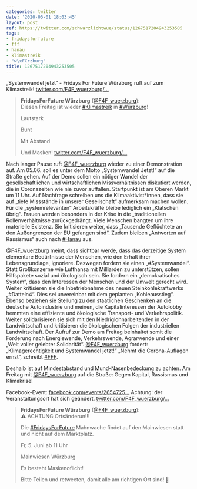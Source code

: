 ```yaml
---
categories: twitter
date: '2020-06-01 18:03:45'
layout: post
ref: https://twitter.com/schwarzlichtwue/status/1267517204943253505
tags:
- fridaysforfuture
- fff
- hanau
- klimastreik
- "w\xFCrzburg"
title: 1267517204943253505
---
```

„Systemwandel jetzt“ - Fridays For Future Würzburg ruft auf zum Klimastreik! [twitter.com/F4F_wuerzburg/…](https://twitter.com/F4F_wuerzburg/status/1267497162130231298)
> <b>FridaysForFuture Würzburg</b> ([@F4F_wuerzburg](https://twitter.com/F4F_wuerzburg)):  
>Diesen Freitag ist wieder [#Klimastreik](/t/klimastreik) in [#Würzburg](/t/würzburg)!  
>  
>  
>  
>Lautstark  
>  
>Bunt  
>  
>Mit Abstand  
>  
>Und Masken! [twitter.com/F4F_wuerzburg/…](https://twitter.com/F4F_wuerzburg/status/1262848926350278659)  


Nach langer Pause ruft [@F4F_wuerzburg](https://twitter.com/F4F_wuerzburg) wieder zu einer Demonstration auf. Am 05.06. soll es unter dem Motto „Systemwandel Jetzt!“ auf die Straße gehen.
Auf der Demo sollen ein nötiger Wandel der gesellschaftlichen und wirtschaftlichen Missverhältnissen diskutiert werden, die in Coronazeiten wie nie zuvor auffallen. Startpunkt ist am Oberen Markt um 11 Uhr.
Auf Nachfrage schreiben uns die Klimaaktivist\*innen, dass sie auf „tiefe Missstände in unserer Gesellschaft“ aufmerksam machen wollen. Für die „systemrelevanten“ Arbeitskräfte bleibe lediglich ein „Klatschen übrig“.
Frauen werden besonders in der Krise in die „traditionellen Rollenverhältnisse zurückgedrängt. Viele Menschen bangten um ihre materielle Existenz. Sie kritisieren weiter, dass „Tausende Geflüchtete an den Außengrenzen der EU gefangen sind“.
Zudem bleiben „Antworten auf Rassismus“ auch nach [#Hanau](/t/hanau) aus.



[@F4F_wuerzburg](https://twitter.com/F4F_wuerzburg) meint, dass sichtbar werde, dass das derzeitige System elementare Bedürfnisse der Menschen, wie den Erhalt ihrer Lebensgrundlage, ignoriere. Deswegen fordern sie einen „#Systemwandel“.
Statt Großkonzerne wie Lufthansa mit Milliarden zu unterstützen, sollen Hilfspakete sozial und ökologisch sein. Sie fordern ein „demokratisches System“, dass den Interessen der Menschen und der Umwelt gerecht wird.
Weiter kritisieren sie die Inbetriebnahme des neuen Steinkohlekraftwerks „#Datteln4“. Dies sei unvereinbar mit dem geplanten „Kohleausstieg“.
Ebenso beziehen sie Stellung zu den staatlichen Geschenken an die deutsche Autoindustrie und meinen, die Kapitalinteressen der Autolobby hemmten eine effiziente und ökologische Transport- und Verkehrspolitik.
Weiter solidarisieren sie sich mit den Niedriglohnarbeitenden in der Landwirtschaft und kritisieren die ökologischen Folgen der industriellen Landwirtschaft.
Der Aufruf zur Demo am Freitag beinhaltet somit die Forderung nach Energiewende, Verkehrswende, Agrarwende und einer „Welt voller gelebter Solidarität“. [@F4F_wuerzburg](https://twitter.com/F4F_wuerzburg) fordert: „Klimagerechtigkeit und Systemwandel jetzt!“
„Nehmt die Corona-Auflagen ernst“, schreibt [#FFF](/t/fff).

Deshalb ist auf Mindestabstand und Mund-Nasenbedeckung zu achten.
Am Freitag mit [@F4F_wuerzburg](https://twitter.com/F4F_wuerzburg)  auf die Straße: Gegen Kapital, Rassismus und Klimakrise!



Facebook-Event: [facebook.com/events/2654725…](https://www.facebook.com/events/2654725734846199/)
Achtung: der Veranstaltungsort hat sich geändert. [twitter.com/F4F_wuerzburg/…](https://twitter.com/F4F_wuerzburg/status/1268279703527358466?s=19)
> <b>FridaysForFuture Würzburg</b> ([@F4F_wuerzburg](https://twitter.com/F4F_wuerzburg)):  
>⚠️ ACHTUNG Ortsänderun!!!  
>  
>  
>  
>Die [#FridaysForFuture](/t/fridaysforfuture) Mahnwache findet auf den Mainwiesen statt und nicht auf dem Marktplatz.  
>  
>  
>  
>Fr, 5. Juni ab 11 Uhr  
>  
>Mainwiesen Würzburg   
>  
>Es besteht Maskenoflicht!  
>  
>  
>  
>Bitte Teilen und retweeten, damit alle am richtigen Ort sind! 🔁   

